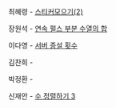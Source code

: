 최혜령 - [스티커모으기(2)](https://school.programmers.co.kr/learn/courses/30/lessons/12971?language=python3)

장원석 - [연속 펄스 부분 수열의 합](https://school.programmers.co.kr/learn/courses/30/lessons/161988?language=java)

이다영 - [서버 증설 횟수](https://school.programmers.co.kr/learn/courses/30/lessons/389479)

김찬희 - 

박정환 - 

신재안 - [수 정렬하기 3](https://www.acmicpc.net/problem/10989)
